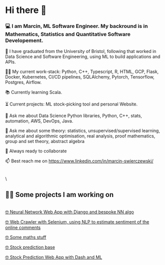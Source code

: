 # Hi there 👋

### 💻 I am Marcin, ML Software Engineer. My backround is in Mathematics, Statistics and Quantitative Software Developement. 

🌱 I have graduated from the University of Bristol, following that worked in Data Science and Software Engineering, using ML to build applications and APIs.

👨‍💻 My current work-stack: Python, C++, Typescript, R, HTML, GCP, Flask, Docker, Kubernetes, CI/CD pipelines, SQLAlchemy, Pytorch, Tensorflow, Postgres, Airflow.

📚 Currently learning Scala.

⏳ Current projects: ML stock-picking tool and personal Website.

💬 Ask me about Data Science Python libraries, Python, C++, stats, automation, AWS, DevOps, Java.

🔭 Ask me about some theory: statistics, unsupervised/supervised learning, analytical and algorithmic optimisation, real analysis, proof mathematics, group and set theory, abstract algebra

🚀 Always ready to collaborate

📫 Best reach me on https://www.linkedin.com/in/marcin-swierczewski/ 
\
\
\
\
## 👨‍🔬 Some projects I am working on

\
[:nerd_face: Neural Network Web App with Django and bespoke NN algo](https://github.com/marcinms7/django-web-app-neural-network)

[:nerd_face: Web Crawler with Selenium, using NLP to estimate sentiment of the online comments](https://github.com/marcinms7/django-webcrawling-nlp-app)

[:nerd_face: Some maths stuff](https://github.com/marcinms7/Machine-Learning)

[:nerd_face: Stock prediction base](https://github.com/marcinms7/ML-Santander-kaggle-competition)

[:nerd_face: Stock Prediction Web App with Dash and ML](https://github.com/marcinms7/stock-predictions)

<!--
**marcinms7/marcinms7** is a ✨ _special_ ✨ repository because its `README.md` (this file) appears on your GitHub profile.

Here are some ideas to get you started:

- 🔭 I’m currently working on ...
- 🌱 I’m currently learning ...
- 👯 I’m looking to collaborate on ...
- 🤔 I’m looking for help with ...
- 💬 Ask me about ...
- 📫 How to reach me: ...
- 😄 Pronouns: ...
- ⚡ Fun fact: ...
-->
